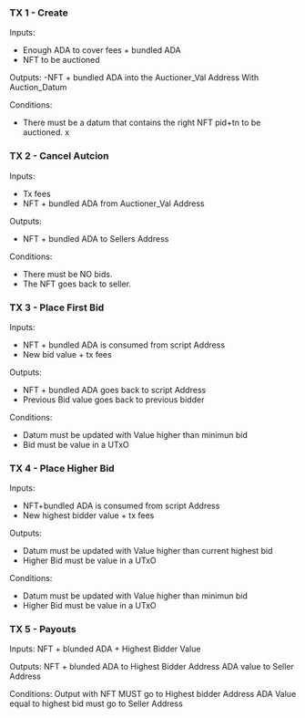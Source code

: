### TX 1 - Create 
Inputs:
  - Enough ADA to cover fees + bundled ADA
  - NFT to be auctioned

Outputs:
  -NFT + bundled ADA into the Auctioner_Val Address
    With Auction_Datum

Conditions:
  - There must be a datum that contains the right NFT pid+tn to be auctioned. 
x
### TX 2 - Cancel Autcion
Inputs:
  - Tx fees
  - NFT + bundled ADA from Auctioner_Val Address 

Outputs:
 - NFT + bundled ADA to Sellers Address

Conditions:
 - There must be NO bids.
 - The NFT goes back to seller.

### TX 3 - Place First Bid 
Inputs:
  - NFT + bundled ADA is consumed from script Address
  - New bid value + tx fees

Outputs:
  - NFT + bundled ADA goes back to script Address
  - Previous Bid value goes back to previous bidder

Conditions:
  - Datum must be updated with Value higher than minimun bid
  - Bid must be value in a UTxO


### TX 4 - Place Higher Bid
Inputs:
  - NFT+bundled ADA is consumed from script Address
  - New highest bidder value + tx fees

Outputs:
  - Datum must be updated with Value higher than current highest bid
  - Higher Bid must be value in a UTxO


Conditions:
  - Datum must be updated with Value higher than minimun bid
  - Higher Bid must be value in a UTxO


### TX 5 - Payouts
Inputs:
NFT + blunded ADA + Highest Bidder Value

Outputs:
NFT + blunded ADA to Highest Bidder Address
ADA value to Seller Address

Conditions:
Output with NFT MUST go to Highest bidder Address
ADA Value equal to highest bid must go to Seller Address